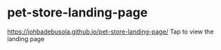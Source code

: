 # pet-store-landing-page
https://johbadebusola.github.io/pet-store-landing-page/
Tap to view the landing page
